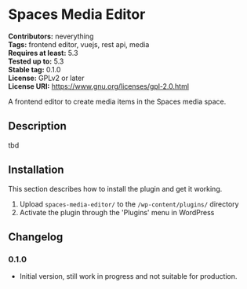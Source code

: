 # Spaces Media Editor #
**Contributors:** neverything  
**Tags:** frontend editor, vuejs, rest api, media  
**Requires at least:** 5.3  
**Tested up to:** 5.3  
**Stable tag:** 0.1.0  
**License:** GPLv2 or later  
**License URI:** https://www.gnu.org/licenses/gpl-2.0.html  

A frontend editor to create media items in the Spaces media space.

## Description ##

tbd

## Installation ##

This section describes how to install the plugin and get it working.

1. Upload `spaces-media-editor/` to the `/wp-content/plugins/` directory
1. Activate the plugin through the 'Plugins' menu in WordPress

## Changelog ##

### 0.1.0 ###
* Initial version, still work in progress and not suitable for production.


